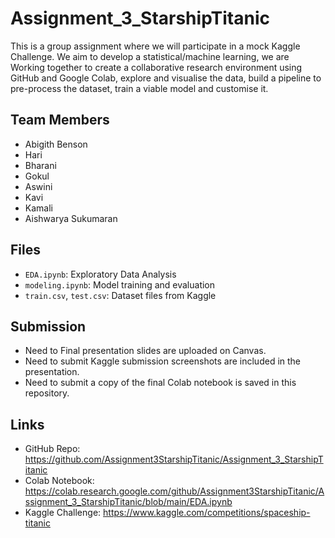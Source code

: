 # Assignment_3_StarshipTitanic
This is a group assignment where we will participate in a mock Kaggle Challenge. We aim to develop a statistical/machine learning, we are Working together to create a collaborative research environment using GitHub and Google Colab, explore and visualise the data, build a pipeline to pre-process the dataset, train a viable model and customise it.

## Team Members

- Abigith Benson
- Hari
- Bharani
- Gokul
- Aswini
- Kavi
- Kamali
- Aishwarya Sukumaran

## Files

- `EDA.ipynb`: Exploratory Data Analysis
- `modeling.ipynb`: Model training and evaluation
- `train.csv`, `test.csv`: Dataset files from Kaggle

## Submission

- Need to Final presentation slides are uploaded on Canvas.
- Need to  submit Kaggle submission screenshots are included in the presentation.
-  Need to submit a copy of the final Colab notebook is saved in this repository.

## Links

- GitHub Repo: https://github.com/Assignment3StarshipTitanic/Assignment_3_StarshipTitanic
- Colab Notebook: https://colab.research.google.com/github/Assignment3StarshipTitanic/Assignment_3_StarshipTitanic/blob/main/EDA.ipynb
- Kaggle Challenge: https://www.kaggle.com/competitions/spaceship-titanic

